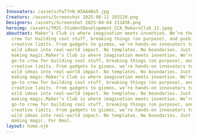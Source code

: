 ```yaml
---
Innovators: /assets/FwT7nN_WIAA4Bo5.jpg
Creators: /assets/Screenshot 2025-08-11 203220.png
Designers: /assets/Screenshot 2025-04-04 211856.png
heroimg: /assets/TMJC-StudentDevelopment_CCA_MakersClub_11.jpeg
abouttext: Maker’s Club is where imagination meets invention. We’re the go-to
  crew for building cool stuff, breaking things (on purpose), and pushing
  creative limits. From gadgets to gizmos, we’re hands-on innovators turning
  wild ideas into real-world impact. No templates. No boundaries. Just pure
  making magic.Maker’s Club is where imagination meets invention. We’re the
  go-to crew for building cool stuff, breaking things (on purpose), and pushing
  creative limits. From gadgets to gizmos, we’re hands-on innovators turning
  wild ideas into real-world impact. No templates. No boundaries. Just pure
  making magic.Maker’s Club is where imagination meets invention. We’re the
  go-to crew for building cool stuff, breaking things (on purpose), and pushing
  creative limits. From gadgets to gizmos, we’re hands-on innovators turning
  wild ideas into real-world impact. No templates. No boundaries. Just pure
  making magic.Maker’s Club is where imagination meets invention. We’re the
  go-to crew for building cool stuff, breaking things (on purpose), and pushing
  creative limits. From gadgets to gizmos, we’re hands-on innovators turning
  wild ideas into real-world impact. No templates. No boundaries. Just pure
  making magic. For Real.
layout: home.njk
---
```

